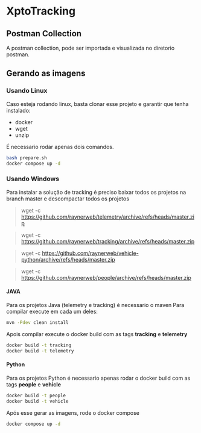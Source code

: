 # XptoTracking

## Postman Collection
A postman collection, pode ser importada e visualizada no diretorio postman.

## Gerando as imagens

### Usando Linux

Caso esteja rodando linux, basta clonar esse projeto e garantir que tenha instalado:
- docker
- wget
- unzip

É necessario rodar apenas dois comandos.
```bash
bash prepare.sh
docker compose up -d    
```

### Usando Windows
Para instalar a solução de tracking é preciso baixar todos os projetos na branch master e descompactar todos os projetos

> wget -c https://github.com/raynerweb/telemetry/archive/refs/heads/master.zip

> wget -c https://github.com/raynerweb/tracking/archive/refs/heads/master.zip

> wget -c https://github.com/raynerweb/vehicle-python/archive/refs/heads/master.zip

> wget -c https://github.com/raynerweb/people/archive/refs/heads/master.zip

#### JAVA
Para os projetos Java (telemetry e tracking) é necessario o maven
Para compilar execute em cada um deles:

```bash
mvn -Pdev clean install
```

Apois compilar execute o docker build com as tags **tracking** e **telemetry**
```bash
docker build -t tracking
docker build -t telemetry
```


#### Python
Para os projetos Python é necessario apenas rodar o docker build com as tags **people** e **vehicle**
```bash
docker build -t people
docker build -t vehicle
```

Após esse gerar as imagens, rode o docker compose
```bash
docker compose up -d    
```